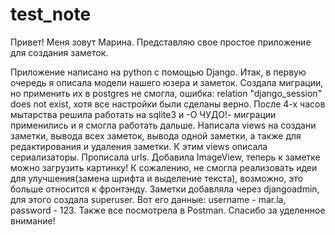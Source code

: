 # test_note
Привет! Меня зовут Марина. Представляю свое простое приложение для создания заметок.

Приложение напиcано на python с помощью Django.
Итак, в первую очередь я описала модели нашего юзера и заметок.
Создала миграции, но применить их в postgres не смогла, ошибка: relation "django_session" does not exist, 
хотя все настройки были сделаны верно. 
После 4-х часов мытарства решила работать на sqlite3 и -О ЧУДО!- миграции применились и я смогла работать дальше.
Написала views на создани заметки, вывода всех заметок, вывода одной заметки, а также для редактирования и удаления заметки.
К этим views описала сериализаторы.
Прописала urls.
Добавила ImageView, теперь к заметке можно загрузить картинку!
К сожалению, не смогла реализовать идеи для улучшения(замена шрифта и выделение текста), 
возможно, это больше относится к фронтэнду.
Заметки добавляла через djangoadmin, для этого создала superuser.
Вот его данные: username - mar.la, password - 123.
Также все посмотрела в Postman.
Спасибо за уделенное внимание!
